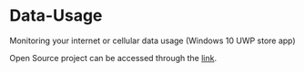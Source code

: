 # Data-Usage

Monitoring your internet or cellular data usage (Windows 10 UWP store app)

Open Source project can be accessed through the [link](https://github.com/Borjianamin98/Data-Usage).

